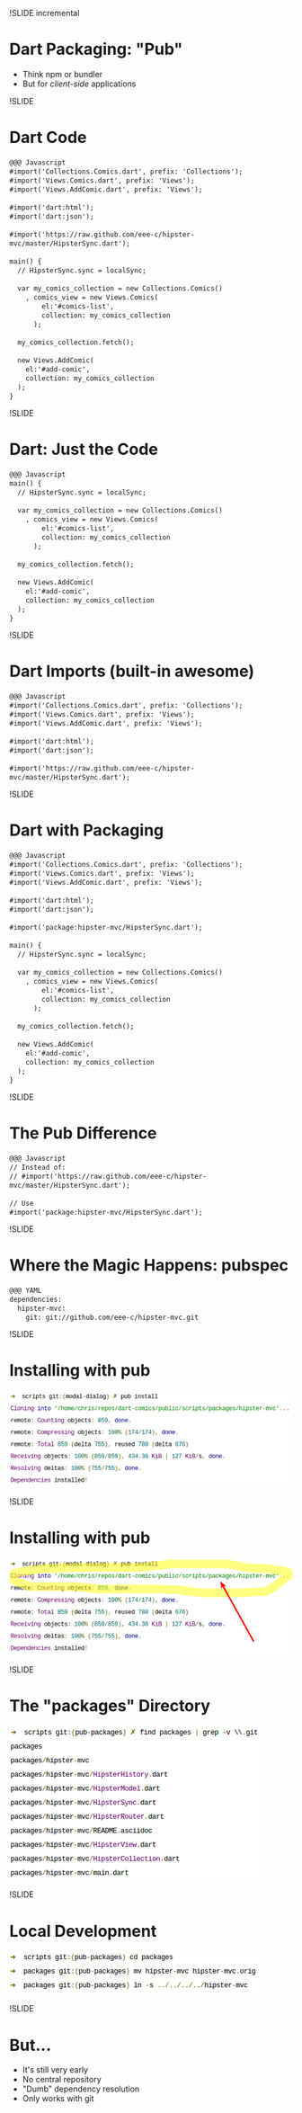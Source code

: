 !SLIDE incremental

# Dart Packaging: "Pub"

 * Think npm or bundler
 * But for _client-side_ applications

!SLIDE

# Dart Code

    @@@ Javascript
    #import('Collections.Comics.dart', prefix: 'Collections');
    #import('Views.Comics.dart', prefix: 'Views');
    #import('Views.AddComic.dart', prefix: 'Views');

    #import('dart:html');
    #import('dart:json');

    #import('https://raw.github.com/eee-c/hipster-mvc/master/HipsterSync.dart');

    main() {
      // HipsterSync.sync = localSync;

      var my_comics_collection = new Collections.Comics()
        , comics_view = new Views.Comics(
            el:'#comics-list',
            collection: my_comics_collection
          );

      my_comics_collection.fetch();

      new Views.AddComic(
        el:'#add-comic',
        collection: my_comics_collection
      );
    }


!SLIDE

# Dart: Just the Code

    @@@ Javascript
    main() {
      // HipsterSync.sync = localSync;

      var my_comics_collection = new Collections.Comics()
        , comics_view = new Views.Comics(
            el:'#comics-list',
            collection: my_comics_collection
          );

      my_comics_collection.fetch();

      new Views.AddComic(
        el:'#add-comic',
        collection: my_comics_collection
      );
    }

!SLIDE

# Dart Imports (built-in awesome)

    @@@ Javascript
    #import('Collections.Comics.dart', prefix: 'Collections');
    #import('Views.Comics.dart', prefix: 'Views');
    #import('Views.AddComic.dart', prefix: 'Views');

    #import('dart:html');
    #import('dart:json');

    #import('https://raw.github.com/eee-c/hipster-mvc/master/HipsterSync.dart');

!SLIDE

# Dart with Packaging

    @@@ Javascript
    #import('Collections.Comics.dart', prefix: 'Collections');
    #import('Views.Comics.dart', prefix: 'Views');
    #import('Views.AddComic.dart', prefix: 'Views');

    #import('dart:html');
    #import('dart:json');

    #import('package:hipster-mvc/HipsterSync.dart');

    main() {
      // HipsterSync.sync = localSync;

      var my_comics_collection = new Collections.Comics()
        , comics_view = new Views.Comics(
            el:'#comics-list',
            collection: my_comics_collection
          );

      my_comics_collection.fetch();

      new Views.AddComic(
        el:'#add-comic',
        collection: my_comics_collection
      );
    }

!SLIDE

# The Pub Difference

    @@@ Javascript
    // Instead of:
    // #import('https://raw.github.com/eee-c/hipster-mvc/master/HipsterSync.dart');

    // Use
    #import('package:hipster-mvc/HipsterSync.dart');


!SLIDE

# Where the Magic Happens: pubspec

    @@@ YAML
    dependencies:
      hipster-mvc:
        git: git://github.com/eee-c/hipster-mvc.git

!SLIDE

# Installing with pub

![Installing](installing_with_pub.png)

!SLIDE

# Installing with pub

![Installing](installing_with_pub_highlighted.png)

!SLIDE

# The "packages" Directory

![Packages](packages_dir.png)

!SLIDE

# Local Development

![Local development](local_dev.png)

!SLIDE

# But...

 * It's still very early
 * No central repository
 * "Dumb" dependency resolution
 * Only works with git
